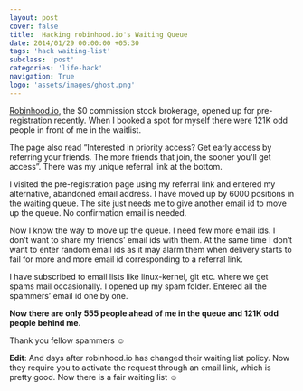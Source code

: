 ```yaml
---
layout: post
cover: false
title:  Hacking robinhood.io's Waiting Queue
date: 2014/01/29 00:00:00 +05:30
tags: 'hack waiting-list'
subclass: 'post'
categories: 'life-hack'
navigation: True
logo: 'assets/images/ghost.png'
---
```



[Robinhood.io](https://www.robinhood.com/), the $0 commission stock brokerage, opened up for pre-registration recently. When I booked a spot for myself there were 121K odd people in front of me in the waitlist.

The page also read  “Interested in priority access? Get early access by referring your friends. The more friends that join, the sooner you'll get access”. There was my unique referral link at the bottom.

I visited the pre-registration page using my referral link and entered my alternative, abandoned email address. I have moved up by 6000 positions in the waiting queue. The site just needs me to give another email id to move up the queue. No confirmation email is needed.

Now I know the way to move up the queue. I need few more email ids. I don’t want to share my friends’ email ids with them. At the same time I don’t want to enter random email ids as it  may alarm them when delivery starts to fail for more and more email id corresponding to a referral link.

I have subscribed to email lists like linux-kernel, git etc. where we get spams mail occasionally. I opened up my spam folder. Entered all the spammers’ email id one by one.

**Now there are only 555 people ahead of me in the queue and 121K odd people behind me.**

Thank you fellow spammers ☺

**Edit**: And days after robinhood.io has changed their waiting list policy. Now they require you to activate the request through an email link, which is pretty good. Now there is a fair waiting list ☺
